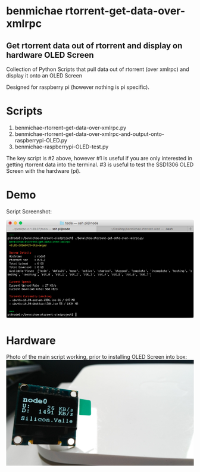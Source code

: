 # benmichae rtorrent-get-data-over-xmlrpc 
## Get rtorrent data out of rtorrent and display on hardware OLED Screen

Collection of Python Scripts that pull data out of rtorrent (over xmlrpc) and display it onto an OLED Screen

Designed for raspberry pi (however nothing is pi specific).

Scripts
=======
1. benmichae-rtorrent-get-data-over-xmlrpc.py
2. benmichae-rtorrent-get-data-over-xmlrpc-and-output-onto-raspberrypi-OLED.py
3. benmichae-raspberrypi-OLED-test.py

The key script is #2 above, however #1 is useful if you are only interested in getting rtorrent data into the terminal. #3 is useful to test the SSD1306 OLED Screen with the hardware (pi).

Demo
====
Script Screenshot: 

![Screenshot](https://github.com/benmichae/rtorrent-get-data-over-xmlrpc/blob/master/_Screenshot%20showing%20output%20of%20benmichae-rtorrent-get-data-over-xmlrpc%20.png?raw=true "benmichae-rtorrent-get-data-over-xmlrpc.py")

Hardware
========
Photo of the main script working, prior to installing OLED Screen into box: 
![Screenshot](https://github.com/benmichae/rtorrent-get-data-over-xmlrpc/blob/master/_photo-script-in-action-before-installation.jpg?raw=true "benmichae-rtorrent-get-data-over-xmlrpc-and-output-onto-raspberrypi-OLED.py")



